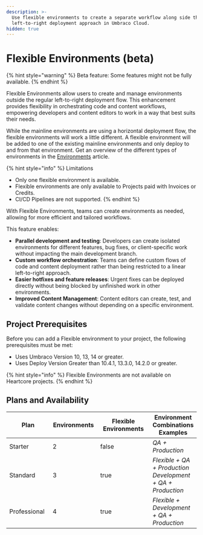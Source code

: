 ```yaml
---
description: >-
  Use flexible environments to create a separate workflow along side the
  left-to-right deployment approach in Umbraco Cloud.
hidden: true
---
```


# Flexible Environments (beta)

{% hint style="warning" %}
Beta feature: Some features might not be fully available.
{% endhint %}

Flexible Environments allow users to create and manage environments outside the regular left-to-right deployment flow. This enhancement provides flexibility in orchestrating code and content workflows, empowering developers and content editors to work in a way that best suits their needs.

While the mainline environments are using a horizontal deployment flow, the flexible environments will work a little different. A flexible environment will be added to one of the existing mainline environments and only deploy to and from that environment. Get an overview of the different types of environments in the [Environments](environments.md) article.

{% hint style="info" %}
Limitations

* Only one flexible environment is available.
* Flexible environments are only available to Projects paid with Invoices or Credits.
* CI/CD Pipelines are not supported.
{% endhint %}

With Flexible Environments, teams can create environments as needed, allowing for more efficient and tailored workflows.

This feature enables:

* **Parallel development and testing**: Developers can create isolated environments for different features, bug fixes, or client-specific work without impacting the main development branch.
* **Custom workflow orchestration**: Teams can define custom flows of code and content deployment rather than being restricted to a linear left-to-right approach.
* **Easier hotfixes and feature releases**: Urgent fixes can be deployed directly without being blocked by unfinished work in other environments.
* **Improved Content Management**: Content editors can create, test, and validate content changes without depending on a specific environment.

## Project Prerequisites

Before you can add a Flexible environment to your project, the following prerequisites must be met:

* Uses Umbraco Version 10, 13, 14 or greater.
* Uses Deploy Version Greater than 10.4.1, 13.3.0, 14.2.0 or greater.

{% hint style="info" %}
Flexible Environments are not available on Heartcore projects.
{% endhint %}

## Plans and Availability

<table><thead><tr><th width="117">Plan</th><th width="116" data-type="number">Environments</th><th width="167" data-type="checkbox">Flexible Environments</th><th>Environment Combinations Examples</th></tr></thead><tbody><tr><td>Starter</td><td>2</td><td>false</td><td><em>QA + Production</em></td></tr><tr><td>Standard</td><td>3</td><td>true</td><td><em>Flexible + QA + Production</em><br><em>Development + QA + Production</em></td></tr><tr><td>Professional</td><td>4</td><td>true</td><td><em>Flexible + Development + QA + Production</em></td></tr></tbody></table>
